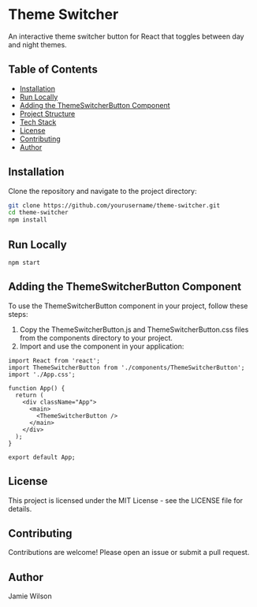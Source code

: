 # Theme Switcher

An interactive theme switcher button for React that toggles between day and night themes.

## Table of Contents

- [Installation](#installation)
- [Run Locally](#run-locally)
- [Adding the ThemeSwitcherButton Component](#adding-the-themeswitcherbutton-component)
- [Project Structure](#project-structure)
- [Tech Stack](#tech-stack)
- [License](#license)
- [Contributing](#contributing)
- [Author](#author)

## Installation

Clone the repository and navigate to the project directory:

```bash
git clone https://github.com/yourusername/theme-switcher.git
cd theme-switcher
npm install
```

## Run Locally

```
npm start
```

## Adding the ThemeSwitcherButton Component

To use the ThemeSwitcherButton component in your project, follow these steps:

1. Copy the ThemeSwitcherButton.js and ThemeSwitcherButton.css files from the components directory to your project.
2. Import and use the component in your application:

```
import React from 'react';
import ThemeSwitcherButton from './components/ThemeSwitcherButton';
import './App.css';

function App() {
  return (
    <div className="App">
      <main>
        <ThemeSwitcherButton />
      </main>
    </div>
  );
}

export default App;
```

## License

This project is licensed under the MIT License - see the LICENSE file for details.

## Contributing

Contributions are welcome! Please open an issue or submit a pull request.

## Author

Jamie Wilson
